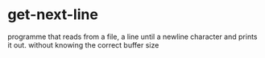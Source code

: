 # get-next-line
programme that reads from a file, a line until a newline character and prints it out. without knowing the correct buffer size
